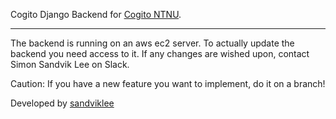 Cogito Django Backend for [Cogito NTNU](https://cogito-ntnu.no).

---
The backend is running on an aws ec2 server. To actually update the backend you need access to it.
If any changes are wished upon, contact Simon Sandvik Lee on Slack.

Caution: If you have a new feature you want to implement, do it on a branch!


Developed by [sandviklee](https://www.github/sandviklee)
